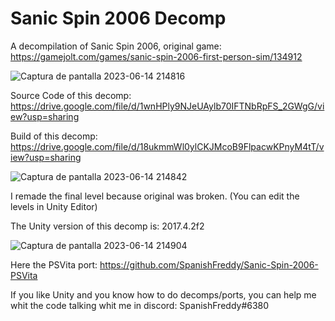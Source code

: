 # Sanic Spin 2006 Decomp
A decompilation of Sanic Spin 2006, original game: https://gamejolt.com/games/sanic-spin-2006-first-person-sim/134912

![Captura de pantalla 2023-06-14 214816](https://github.com/SpanishFreddy/Sanic-Spin-2006-Decomp/assets/121837347/20bc2430-fe0f-4e5b-84ed-bfc4d1ea00f0)

Source Code of this decomp:
https://drive.google.com/file/d/1wnHPly9NJeUAylb70IFTNbRpFS_2GWgG/view?usp=sharing

Build of this decomp:
https://drive.google.com/file/d/18ukmmWl0ylCKJMcoB9FlpacwKPnyM4tT/view?usp=sharing

![Captura de pantalla 2023-06-14 214842](https://github.com/SpanishFreddy/Sanic-Spin-2006-Decomp/assets/121837347/0bfe8db0-bb57-4490-9874-4a66d15f371b)

I remade the final level because original was broken. (You can edit the levels in Unity Editor)

The Unity version of this decomp is: 2017.4.2f2

![Captura de pantalla 2023-06-14 214904](https://github.com/SpanishFreddy/Sanic-Spin-2006-Decomp/assets/121837347/029bba3f-4921-47b3-8e6a-b6b38108a028)

Here the PSVita port: https://github.com/SpanishFreddy/Sanic-Spin-2006-PSVita

If you like Unity and you know how to do decomps/ports, you can help me whit the code talking whit me in discord: SpanishFreddy#6380

